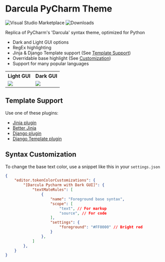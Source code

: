 # Darcula PyCharm Theme

![Visual Studio Marketplace](https://vsmarketplacebadge.apphb.com/version/garytyler.darcula-pycharm.svg) ![Downloads](https://vsmarketplacebadge.apphb.com/downloads/garytyler.darcula-pycharm.svg)

Replica of PyCharm's 'Darcula' syntax theme, optimized for Python

* Dark and Light GUI options
* RegEx highlighting
* Jinja & Django Template support (See [Template Support](#template-support))
* Overridable base highlight (See [Customization](#syntax-customization))
* Support for many popular languages

 <table>
  <tr>
    <th>Light GUI</th>
    <th>Dark GUI</th>
  </tr>
  <tr>
    <td><img src="https://raw.githubusercontent.com/garytyler/darcula-pycharm/master/images/light.png"  /></td>
    <td><img src="https://raw.githubusercontent.com/garytyler/darcula-pycharm/master/images/dark.png"  /> </td>
  </tr>
</table>

## Template Support

Use one of these plugins:
* [Jinja plugin](https://marketplace.visualstudio.com/items?itemName=wholroyd.jinja)
* [Better Jinja](https://marketplace.visualstudio.com/items?itemName=samuelcolvin.jinjahtml)
* [Django plugin](https://marketplace.visualstudio.com/items?itemName=batisteo.vscode-django)
* [Django Template plugin](https://marketplace.visualstudio.com/items?itemName=bibhasdn.django-html)

## Syntax Customization

To change the base text color, use a snippet like this in your `settings.json`

```json
{
    "editor.tokenColorCustomizations": {
        "[Darcula Pycharm with Dark GUI]": {
            "textMateRules": [
                {
                    "name": "Foreground base syntax",
                    "scope": [
                        "text", // For markup
                        "source", // For code
                    ],
                    "settings": {
                        "foreground": "#FF0000" // Bright red
                    }
                },
            ]
        },
    }
}
```
